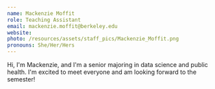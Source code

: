 ```yaml
---
name: Mackenzie Moffit
role: Teaching Assistant
email: mackenzie.moffit@berkeley.edu
website:
photo: /resources/assets/staff_pics/Mackenzie_Moffit.png
pronouns: She/Her/Hers
---
```


Hi, I'm Mackenzie, and I'm a senior majoring in data science and public health. I'm excited to meet everyone and am looking forward to the semester!
